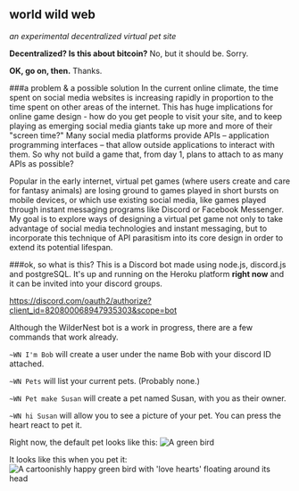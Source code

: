 ## world wild web
*an experimental decentralized virtual pet site*

**Decentralized? Is this about bitcoin?**
No, but it should be. Sorry.

**OK, go on, then.**
Thanks.

###a problem & a possible solution
In the current online climate, the time spent on social media websites is increasing rapidly in proportion to the time spent on other areas of the internet. This has huge implications for online game design - how do you get people to visit your site, and to keep playing as emerging social media giants take up more and more of their "screen time?" Many social media platforms provide APIs – application programming interfaces – that allow outside applications to interact with them. So why not build a game that, from day 1, plans to attach to as many APIs as possible?

Popular in the early internet, virtual pet games (where users create and care for fantasy animals) are losing ground to games played in short bursts on mobile devices, or which use existing social media, like games played through instant messaging programs like Discord or Facebook Messenger. My goal is to explore ways of designing a virtual pet game not only to take advantage of social media technologies and instant messaging, but to incorporate this technique of API parasitism into its core design in order to extend its potential lifespan.  

###ok, so what is this?
This is a Discord bot made using node.js, discord.js and postgreSQL.
It's up and running on the Heroku platform **right now** and it can be invited into your discord groups.

https://discord.com/oauth2/authorize?client_id=820800068947935303&scope=bot

Although the WilderNest bot is a work in progress, there are a few commands that work already.

`~WN I'm Bob` will create a user under the name Bob with your discord ID attached.

`~WN Pets` will list your current pets. (Probably none.)

`~WN Pet make Susan` will create a pet named Susan, with you as their owner.

`~WN hi Susan` will allow you to see a picture of your pet. You can press the heart react to pet it.

Right now, the default pet looks like this:
![A green bird](http://www.wilderne.st/bird_green.png)

It looks like this when you pet it:
![A cartoonishly happy green bird with 'love hearts' floating around its head](http://www.wilderne.st/bird_green_happy.png)
